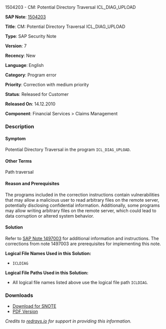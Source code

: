 1504203 - CM: Potential Directory Traversal ICL_DIAG_UPLOAD

**SAP Note**: [1504203](https://me.sap.com/notes/1504203)

**Title**: CM: Potential Directory Traversal ICL_DIAG_UPLOAD

**Type**: SAP Security Note

**Version**: 7

**Recency**: New

**Language**: English

**Category**: Program error

**Priority**: Correction with medium priority

**Status**: Released for Customer

**Released On**: 14.12.2010

**Component**: Financial Services > Claims Management

### Description

#### Symptom
Potential Directory Traversal in the program `ICL_DIAG_UPLOAD`.

#### Other Terms
Path traversal

#### Reason and Prerequisites
The programs included in the correction instructions contain vulnerabilities that may allow a malicious user to read arbitrary files on the remote server, potentially disclosing confidential information. Additionally, some programs may allow writing arbitrary files on the remote server, which could lead to data corruption or altered system behavior.

#### Solution
Refer to [SAP Note 1497003](https://me.sap.com/notes/1497003) for additional information and instructions. The corrections from note 1497003 are prerequisites for implementing this note.

**Logical File Names Used in this Solution:**
- `ICLDIAG`

**Logical File Paths Used in this Solution:**
- All logical file names listed above use the logical file path `ICLDIAG`.

### Downloads

- [Download for SNOTE](https://notesdownloads.sap.com/note/0040000008903642017)
- [PDF Version](https://me.sap.com/sap/support/sfm/notes/print/0001504203?language=en-US&token=7AA31E8D92BCDF3298B919A808C0257B)

_Credits to [redrays.io](https://redrays.io) for support in providing this information._